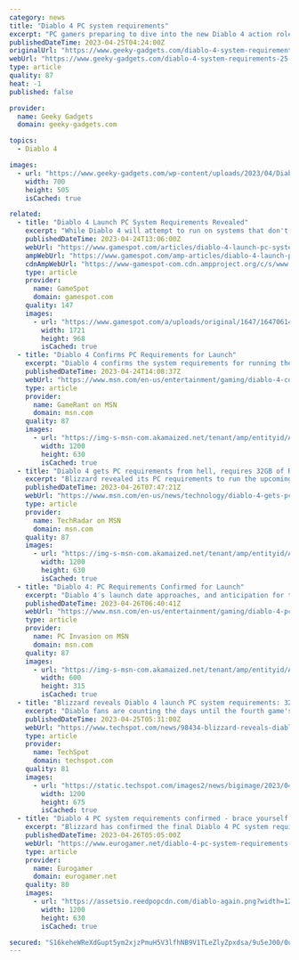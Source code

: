 ```yaml
---
category: news
title: "Diablo 4 PC system requirements"
excerpt: "PC gamers preparing to dive into the new Diablo 4 action role-playing game officially launching on June 6, 2023. Will be pleased to know that Blizzard ..."
publishedDateTime: 2023-04-25T04:24:00Z
originalUrl: "https://www.geeky-gadgets.com/diablo-4-system-requirements-25-04-2023/"
webUrl: "https://www.geeky-gadgets.com/diablo-4-system-requirements-25-04-2023/"
type: article
quality: 87
heat: -1
published: false

provider:
  name: Geeky Gadgets
  domain: geeky-gadgets.com

topics:
  - Diablo 4

images:
  - url: "https://www.geeky-gadgets.com/wp-content/uploads/2023/04/Diablo-4-system-requirements.jpg"
    width: 700
    height: 505
    isCached: true

related:
  - title: "Diablo 4 Launch PC System Requirements Revealed"
    excerpt: "While Diablo 4 will attempt to run on systems that don't meet the recommended settings, Blizzard warns the game \"may be significantly diminished.\""
    publishedDateTime: 2023-04-24T13:06:00Z
    webUrl: "https://www.gamespot.com/articles/diablo-4-launch-pc-system-requirements-revealed/1100-6513508/"
    ampWebUrl: "https://www.gamespot.com/amp-articles/diablo-4-launch-pc-system-requirements-revealed/1100-6513508/"
    cdnAmpWebUrl: "https://www-gamespot-com.cdn.ampproject.org/c/s/www.gamespot.com/amp-articles/diablo-4-launch-pc-system-requirements-revealed/1100-6513508/"
    type: article
    provider:
      name: GameSpot
      domain: gamespot.com
    quality: 147
    images:
      - url: "https://www.gamespot.com/a/uploads/original/1647/16470614/4129181-diablo4systemrequirements.jpg"
        width: 1721
        height: 968
        isCached: true
  - title: "Diablo 4 Confirms PC Requirements for Launch"
    excerpt: "Diablo 4 confirms the system requirements for running the game on PC at launch, making players even more eager for the next entry in the franchise."
    publishedDateTime: 2023-04-24T14:08:37Z
    webUrl: "https://www.msn.com/en-us/entertainment/gaming/diablo-4-confirms-pc-requirements-for-launch/ar-AA1ahOxw"
    type: article
    provider:
      name: GameRant on MSN
      domain: msn.com
    quality: 87
    images:
      - url: "https://img-s-msn-com.akamaized.net/tenant/amp/entityid/AA1ahv9I.img?h=630&w=1200&m=6&q=60&o=t&l=f&f=jpg&x=513&y=191"
        width: 1200
        height: 630
        isCached: true
  - title: "Diablo 4 gets PC requirements from hell, requires 32GB of RAM for 4K"
    excerpt: "Blizzard revealed its PC requirements to run the upcoming Diablo 4, and the required RAM to run it in 4K is particularly steep."
    publishedDateTime: 2023-04-26T07:47:21Z
    webUrl: "https://www.msn.com/en-us/news/technology/diablo-4-gets-pc-requirements-from-hell-requires-32gb-of-ram-for-4k/ar-AA1annxT"
    type: article
    provider:
      name: TechRadar on MSN
      domain: msn.com
    quality: 87
    images:
      - url: "https://img-s-msn-com.akamaized.net/tenant/amp/entityid/AA1anhVA.img?h=630&w=1200&m=6&q=60&o=t&l=f&f=jpg"
        width: 1200
        height: 630
        isCached: true
  - title: "Diablo 4: PC Requirements Confirmed for Launch"
    excerpt: "Diablo 4′s launch date approaches, and anticipation for the action RPG reaches a fever pitch. Tons of exciting news and information about the upcoming game are revealed almost daily. Of course, some ..."
    publishedDateTime: 2023-04-26T06:40:41Z
    webUrl: "https://www.msn.com/en-us/entertainment/gaming/diablo-4-pc-requirements-confirmed-for-launch/ar-AA1an5r5"
    type: article
    provider:
      name: PC Invasion on MSN
      domain: msn.com
    quality: 87
    images:
      - url: "https://img-s-msn-com.akamaized.net/tenant/amp/entityid/AA1anafz.img?h=315&w=600&m=6&q=60&o=t&l=f&f=jpg&x=469&y=314"
        width: 600
        height: 315
        isCached: true
  - title: "Blizzard reveals Diablo 4 launch PC system requirements: 32GB RAM & RTX 3080 for 4K"
    excerpt: "Diablo fans are counting the days until the fourth game's June 6 release date. Now, Blizzard has revealed what kind of graphical experience users can expect ..."
    publishedDateTime: 2023-04-25T05:31:00Z
    webUrl: "https://www.techspot.com/news/98434-blizzard-reveals-diablo-4-launch-pc-system-requirements.html"
    type: article
    provider:
      name: TechSpot
      domain: techspot.com
    quality: 81
    images:
      - url: "https://static.techspot.com/images2/news/bigimage/2023/04/2023-04-25-image-7.jpg"
        width: 1200
        height: 675
        isCached: true
  - title: "Diablo 4 PC system requirements confirmed - brace yourself if you want to play in 4K"
    excerpt: "Blizzard has confirmed the final Diablo 4 PC system requirements. There are four spec tiers outlined in a post on ..."
    publishedDateTime: 2023-04-26T05:05:00Z
    webUrl: "https://www.eurogamer.net/diablo-4-pc-system-requirements-confirmed-brace-yourself-if-you-want-to-play-in-4k"
    type: article
    provider:
      name: Eurogamer
      domain: eurogamer.net
    quality: 80
    images:
      - url: "https://assetsio.reedpopcdn.com/diablo-again.png?width=1200&height=630&fit=crop&enable=upscale&auto=webp"
        width: 1200
        height: 630
        isCached: true

secured: "S16keheWReXdGupt5ym2xjzPmuH5V3lfhNB9V1TLeZlyZpxdsa/9u5eJ00/0uUZyrBeGyqPan8YI2t3FxAB7zv/IDzRHEhFMcmdB4LD+DdYu6NHO7qT0BNhxeR20Ci8hdmDzHW/hWFArHDr9M6ZdwWE253AlaqtbOaS0u6ZYEbLeHsLnmlcCD/bpQCWOpVAYI8HYukk6Fivuc1fyrE3Wsa0oSFMHznFbybhGjS00lCtMY1de8wPCOjm8VMWe6Okyg5uOjQOG64G4Jq9EHAGzc76brYmtErEBh1AtKUR3WJfgt1c88Y6mZd413l8dFaExUqgVh9sxii4P7Eig2f1LdVpfS1oz9a1+d09e0WjzUhQ=;DFG5km9o3SpwUZpnSKq5bA=="
---
```


